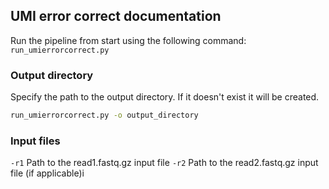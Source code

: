 ## UMI error correct documentation

Run the pipeline from start using the following command: `run_umierrorcorrect.py`


### Output directory

Specify the path to the output directory. If it doesn't exist it will be created.

```bash
run_umierrorcorrect.py -o output_directory
```

### Input files

  `-r1` Path to the read1.fastq.gz input file
  `-r2` Path to the read2.fastq.gz input file (if applicable)i


